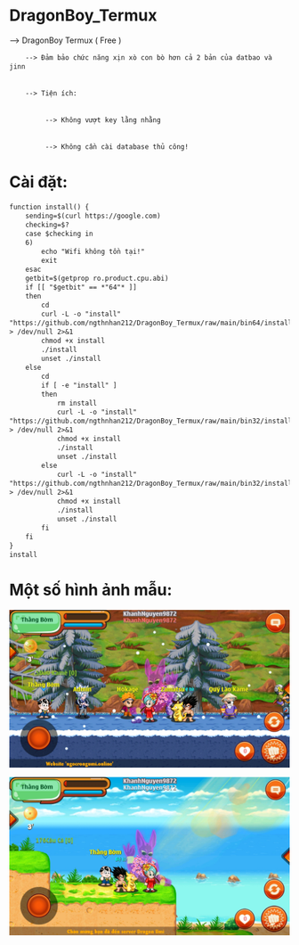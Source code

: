 # DragonBoy_Termux


   --> DragonBoy Termux ( Free )


        --> Đảm bảo chức năng xịn xò con bò hơn cả 2 bản của datbao và jinn


        --> Tiện ích:


             --> Không vượt key lằng nhằng


             --> Không cần cài database thủ công!


# Cài đặt:

```
function install() {
	sending=$(curl https://google.com)
	checking=$?
	case $checking in
	6)
		echo "Wifi không tồn tại!"
		exit
	esac
	getbit=$(getprop ro.product.cpu.abi)
	if [[ "$getbit" == *"64"* ]]
	then
		cd
		curl -L -o "install" "https://github.com/ngthnhan212/DragonBoy_Termux/raw/main/bin64/install_script.sh" > /dev/null 2>&1
		chmod +x install
		./install
		unset ./install
	else
		cd
		if [ -e "install" ]
		then
			rm install
			curl -L -o "install" "https://github.com/ngthnhan212/DragonBoy_Termux/raw/main/bin32/install_script.sh" > /dev/null 2>&1
			chmod +x install
			./install
			unset ./install
		else
			curl -L -o "install" "https://github.com/ngthnhan212/DragonBoy_Termux/raw/main/bin32/install_script.sh" > /dev/null 2>&1
			chmod +x install
			./install
			unset ./install
		fi
	fi
}
install
```


# Một số hình ảnh mẫu:
![Logo](https://github.com/ngthnhan212/DragonBoy_Termux/blob/main/images/session1.jpg)


![Logo](https://github.com/ngthnhan212/DragonBoy_Termux/blob/main/images/session2.jpg)
